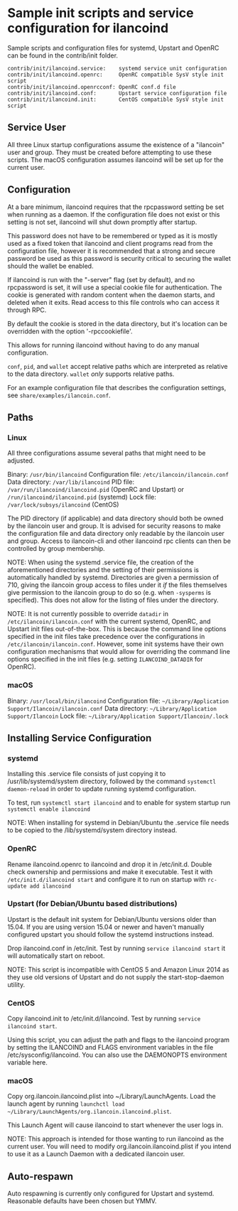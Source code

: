 Sample init scripts and service configuration for ilancoind
==========================================================

Sample scripts and configuration files for systemd, Upstart and OpenRC
can be found in the contrib/init folder.

    contrib/init/ilancoind.service:    systemd service unit configuration
    contrib/init/ilancoind.openrc:     OpenRC compatible SysV style init script
    contrib/init/ilancoind.openrcconf: OpenRC conf.d file
    contrib/init/ilancoind.conf:       Upstart service configuration file
    contrib/init/ilancoind.init:       CentOS compatible SysV style init script

Service User
---------------------------------

All three Linux startup configurations assume the existence of a "ilancoin" user
and group.  They must be created before attempting to use these scripts.
The macOS configuration assumes ilancoind will be set up for the current user.

Configuration
---------------------------------

At a bare minimum, ilancoind requires that the rpcpassword setting be set
when running as a daemon.  If the configuration file does not exist or this
setting is not set, ilancoind will shut down promptly after startup.

This password does not have to be remembered or typed as it is mostly used
as a fixed token that ilancoind and client programs read from the configuration
file, however it is recommended that a strong and secure password be used
as this password is security critical to securing the wallet should the
wallet be enabled.

If ilancoind is run with the "-server" flag (set by default), and no rpcpassword is set,
it will use a special cookie file for authentication. The cookie is generated with random
content when the daemon starts, and deleted when it exits. Read access to this file
controls who can access it through RPC.

By default the cookie is stored in the data directory, but it's location can be overridden
with the option '-rpccookiefile'.

This allows for running ilancoind without having to do any manual configuration.

`conf`, `pid`, and `wallet` accept relative paths which are interpreted as
relative to the data directory. `wallet` *only* supports relative paths.

For an example configuration file that describes the configuration settings,
see `share/examples/ilancoin.conf`.

Paths
---------------------------------

### Linux

All three configurations assume several paths that might need to be adjusted.

Binary:              `/usr/bin/ilancoind`
Configuration file:  `/etc/ilancoin/ilancoin.conf`
Data directory:      `/var/lib/ilancoind`
PID file:            `/var/run/ilancoind/ilancoind.pid` (OpenRC and Upstart) or `/run/ilancoind/ilancoind.pid` (systemd)
Lock file:           `/var/lock/subsys/ilancoind` (CentOS)

The PID directory (if applicable) and data directory should both be owned by the
ilancoin user and group. It is advised for security reasons to make the
configuration file and data directory only readable by the ilancoin user and
group. Access to ilancoin-cli and other ilancoind rpc clients can then be
controlled by group membership.

NOTE: When using the systemd .service file, the creation of the aforementioned
directories and the setting of their permissions is automatically handled by
systemd. Directories are given a permission of 710, giving the ilancoin group
access to files under it _if_ the files themselves give permission to the
ilancoin group to do so (e.g. when `-sysperms` is specified). This does not allow
for the listing of files under the directory.

NOTE: It is not currently possible to override `datadir` in
`/etc/ilancoin/ilancoin.conf` with the current systemd, OpenRC, and Upstart init
files out-of-the-box. This is because the command line options specified in the
init files take precedence over the configurations in
`/etc/ilancoin/ilancoin.conf`. However, some init systems have their own
configuration mechanisms that would allow for overriding the command line
options specified in the init files (e.g. setting `ILANCOIND_DATADIR` for
OpenRC).

### macOS

Binary:              `/usr/local/bin/ilancoind`
Configuration file:  `~/Library/Application Support/Ilancoin/ilancoin.conf`
Data directory:      `~/Library/Application Support/Ilancoin`
Lock file:           `~/Library/Application Support/Ilancoin/.lock`

Installing Service Configuration
-----------------------------------

### systemd

Installing this .service file consists of just copying it to
/usr/lib/systemd/system directory, followed by the command
`systemctl daemon-reload` in order to update running systemd configuration.

To test, run `systemctl start ilancoind` and to enable for system startup run
`systemctl enable ilancoind`

NOTE: When installing for systemd in Debian/Ubuntu the .service file needs to be copied to the /lib/systemd/system directory instead.

### OpenRC

Rename ilancoind.openrc to ilancoind and drop it in /etc/init.d.  Double
check ownership and permissions and make it executable.  Test it with
`/etc/init.d/ilancoind start` and configure it to run on startup with
`rc-update add ilancoind`

### Upstart (for Debian/Ubuntu based distributions)

Upstart is the default init system for Debian/Ubuntu versions older than 15.04. If you are using version 15.04 or newer and haven't manually configured upstart you should follow the systemd instructions instead.

Drop ilancoind.conf in /etc/init.  Test by running `service ilancoind start`
it will automatically start on reboot.

NOTE: This script is incompatible with CentOS 5 and Amazon Linux 2014 as they
use old versions of Upstart and do not supply the start-stop-daemon utility.

### CentOS

Copy ilancoind.init to /etc/init.d/ilancoind. Test by running `service ilancoind start`.

Using this script, you can adjust the path and flags to the ilancoind program by
setting the ILANCOIND and FLAGS environment variables in the file
/etc/sysconfig/ilancoind. You can also use the DAEMONOPTS environment variable here.

### macOS

Copy org.ilancoin.ilancoind.plist into ~/Library/LaunchAgents. Load the launch agent by
running `launchctl load ~/Library/LaunchAgents/org.ilancoin.ilancoind.plist`.

This Launch Agent will cause ilancoind to start whenever the user logs in.

NOTE: This approach is intended for those wanting to run ilancoind as the current user.
You will need to modify org.ilancoin.ilancoind.plist if you intend to use it as a
Launch Daemon with a dedicated ilancoin user.

Auto-respawn
-----------------------------------

Auto respawning is currently only configured for Upstart and systemd.
Reasonable defaults have been chosen but YMMV.
